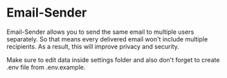 # Email-Sender

Email-Sender allows you to send the same email to multiple users separately. So that means every delivered email won't include multiple recipients. As a result, this will improve privacy and security.

Make sure to edit data inside settings folder and also don't forget to create .env file from .env.example.
